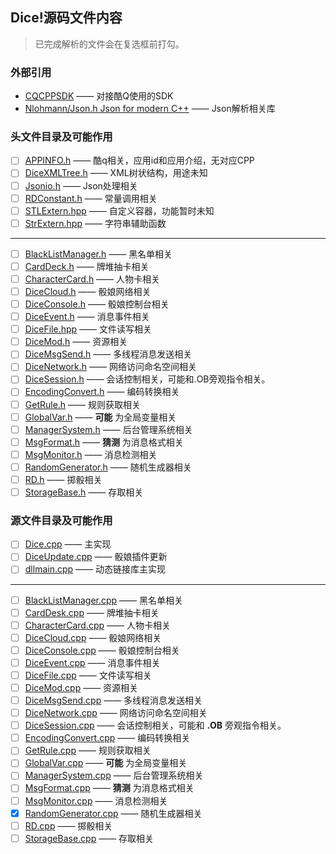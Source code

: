 ## Dice!源码文件内容
> 已完成解析的文件会在复选框前打勾。  
### 外部引用

+ [CQCPPSDK](https://github.com/cqmoe/cqcppsdk) —— 对接酷Q使用的SDK  
+ [Nlohmann/Json.h Json for modern C++](https://github.com/nlohmann/json) —— Json解析相关库  

### 头文件目录及可能作用

+ [ ] [APPINFO.h](DiceAnalyze/head/APPINFO.h.md) —— 酷q相关，应用id和应用介绍，无对应CPP
+ [ ] [DiceXMLTree.h](DiceAnalyze/head/DiceXMLTree.h.md) —— XML树状结构，用途未知  
+ [ ] [Jsonio.h](DiceAnalyze/head/Jsonio.h.md) —— Json处理相关  
+ [ ] [RDConstant.h](DiceAnalyze/head/RDConstant.h.md) —— 常量调用相关
+ [ ] [STLExtern.hpp](DiceAnalyze/head/STLExtern.hpp.md) —— 自定义容器，功能暂时未知
+ [ ] [StrExtern.hpp](DiceAnalyze/head/StrExtern.hpp.md) —— 字符串辅助函数  
---
+ [ ] [BlackListManager.h]() —— 黑名单相关  
+ [ ] [CardDeck.h]() —— 牌堆抽卡相关  
+ [ ] [CharacterCard.h]() —— 人物卡相关   
+ [ ] [DiceCloud.h]() —— 骰娘网络相关  
+ [ ] [DiceConsole.h]() —— 骰娘控制台相关  
+ [ ] [DiceEvent.h]() —— 消息事件相关  
+ [ ] [DiceFile.hpp]() —— 文件读写相关  
+ [ ] [DiceMod.h]() —— 资源相关  
+ [ ] [DiceMsgSend.h]() —— 多线程消息发送相关  
+ [ ] [DiceNetwork.h]() —— 网络访问命名空间相关  
+ [ ] [DiceSession.h]() —— 会话控制相关，可能和.OB旁观指令相关。  
+ [ ] [EncodingConvert.h]() —— 编码转换相关  
+ [ ] [GetRule.h]() —— 规则获取相关  
+ [ ] [GlobalVar.h]() —— **可能** 为全局变量相关  
+ [ ] [ManagerSystem.h]() —— 后台管理系统相关  
+ [ ] [MsgFormat.h]() —— **猜测** 为消息格式相关  
+ [ ] [MsgMonitor.h]() —— 消息检测相关  
+ [ ] [RandomGenerator.h](DiceAnalyze/head/RandomGenerator.h.md) —— 随机生成器相关  
+ [ ] [RD.h]() —— 掷骰相关  
+ [ ] [StorageBase.h]() —— 存取相关  

### 源文件目录及可能作用

+ [ ] [Dice.cpp](DiceAnalyze/sources/Dice.cpp.md) —— 主实现
+ [ ] [DiceUpdate.cpp]() —— 骰娘插件更新
+ [ ] [dllmain.cpp]() —— 动态链接库主实现
---
+ [ ] [BlackListManager.cpp]() —— 黑名单相关  
+ [ ] [CardDesk.cpp]() —— 牌堆抽卡相关  
+ [ ] [CharacterCard.cpp]() —— 人物卡相关  
+ [ ] [DiceCloud.cpp]() —— 骰娘网络相关  
+ [ ] [DiceConsole.cpp]() —— 骰娘控制台相关  
+ [ ] [DiceEvent.cpp]() —— 消息事件相关  
+ [ ] [DiceFile.cpp]() —— 文件读写相关  
+ [ ] [DiceMod.cpp]() —— 资源相关  
+ [ ] [DiceMsgSend.cpp]() —— 多线程消息发送相关  
+ [ ] [DiceNetwork.cpp]() —— 网络访问命名空间相关  
+ [ ] [DiceSession.cpp]() —— 会话控制相关，可能和 **.OB** 旁观指令相关。  
+ [ ] [EncodingConvert.cpp]() —— 编码转换相关  
+ [ ] [GetRule.cpp]() —— 规则获取相关  
+ [ ] [GlobalVar.cpp]() —— **可能** 为全局变量相关  
+ [ ] [ManagerSystem.cpp]() —— 后台管理系统相关  
+ [ ] [MsgFormat.cpp]() —— **猜测** 为消息格式相关  
+ [ ] [MsgMonitor.cpp]() —— 消息检测相关  
+ [x] [RandomGenerator.cpp](DiceAnalyze/sources/RandomGenerator.cpp.md) —— 随机生成器相关  
+ [ ] [RD.cpp]() —— 掷骰相关  
+ [ ] [StorageBase.cpp]() —— 存取相关  